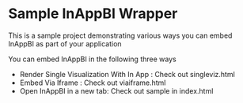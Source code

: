 # Sample InAppBI Wrapper

This is a sample project demonstrating various ways you can embed InAppBI as part of your application

You can embed InAppBI in the following three ways

* Render Single Visualization With In App : Check out singleviz.html
* Embed Via Iframe : Check out viaiframe.html
* Open InAppBI in a new tab: Check out sample in index.html
